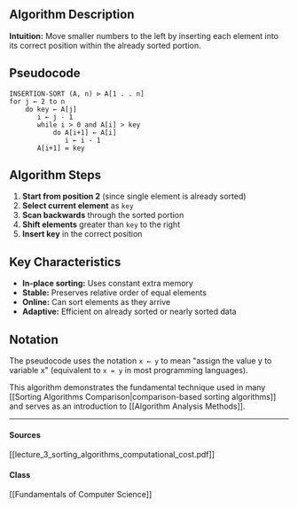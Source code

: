 ## Algorithm Description

**Intuition:** Move smaller numbers to the left by inserting each element into its correct position within the already sorted portion.

## Pseudocode

```
INSERTION-SORT (A, n) ⊳ A[1 . . n]
for j ← 2 to n
    do key ← A[j]
       i ← j - 1
       while i > 0 and A[i] > key
           do A[i+1] ← A[i]
              i ← i - 1
       A[i+1] = key
```

## Algorithm Steps

1. **Start from position 2** (since single element is already sorted)
2. **Select current element** as `key`
3. **Scan backwards** through the sorted portion
4. **Shift elements** greater than `key` to the right
5. **Insert key** in the correct position

## Key Characteristics

- **In-place sorting:** Uses constant extra memory
- **Stable:** Preserves relative order of equal elements  
- **Online:** Can sort elements as they arrive
- **Adaptive:** Efficient on already sorted or nearly sorted data

## Notation

The pseudocode uses the notation `x ← y` to mean "assign the value y to variable x" (equivalent to `x = y` in most programming languages).

This algorithm demonstrates the fundamental technique used in many [[Sorting Algorithms Comparison|comparison-based sorting algorithms]] and serves as an introduction to [[Algorithm Analysis Methods]].

---
#### Sources
[[lecture_3_sorting_algorithms_computational_cost.pdf]]
#### Class
[[Fundamentals of Computer Science]]